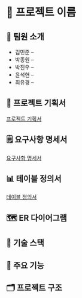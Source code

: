 # 🎯 프로젝트 이름

## 👥 팀원 소개
- 김민준 – 
- 박종원 – 
- 박진우 – 
- 윤석현 – 
- 최유경 – 

## 📝 프로젝트 기획서
[프로젝트 기획서](docs/PlayerManagement_ProjectProposal.md)

## 🗒️ 요구사항 명세서
[요구사항 명세서](https://docs.google.com/spreadsheets/d/1qhkPlvUMm9yCUx77oIeDukqOrJNGM85g3CbTBZ34niw/edit?usp=sharing)

## 📊 테이블 정의서
[테이블 정의서](https://docs.google.com/spreadsheets/d/1i1YjMAy4Iu3BqBc75ecdnQN_umw1ZfKW3t4A4797FLM/edit?usp=sharing)

## 🗺️ ER 다이어그램

## 🔧 기술 스택

## 🌟 주요 기능

## 🗂️ 프로젝트 구조